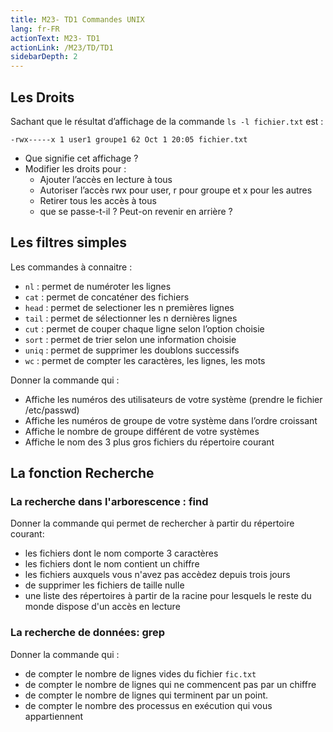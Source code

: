 ```yaml
---
title: M23- TD1 Commandes UNIX
lang: fr-FR
actionText: M23- TD1 
actionLink: /M23/TD/TD1
sidebarDepth: 2	
---
```



## Les Droits 

Sachant que le résultat d’affichage de la commande `ls -l fichier.txt` est :
 ```
 -rwx-----x 1 user1 groupe1 62 Oct 1 20:05 fichier.txt 
 ```

-	Que signifie cet affichage ? 
-	Modifier les droits pour : 
    -	Ajouter l’accès en lecture à tous
    -	Autoriser l’accès rwx pour user, r pour groupe et x pour les autres 
    -	Retirer tous les accès à tous 
    -	que se passe-t-il ? Peut-on revenir en arrière ? 


## Les filtres simples 

Les commandes à connaitre :
-	`nl` : permet de numéroter les lignes
-	`cat` : permet de concaténer des fichiers
-	`head` : permet de selectioner les n premières lignes
-	`tail` : permet de sélectionner les n dernières lignes
-	`cut` : permet de couper chaque ligne selon l’option choisie 
-	`sort` : permet de trier selon une information choisie
-	`uniq` : permet de supprimer les doublons successifs
-	`wc` : permet de compter les caractères, les lignes, les mots 

Donner la commande qui : 
-	Affiche les numéros des utilisateurs de votre système (prendre le fichier /etc/passwd) 
-	Affiche les numéros de groupe de votre système dans l’ordre croissant
-	Affiche le nombre de groupe différent de votre systèmes 
-	Affiche le nom des 3 plus gros fichiers du répertoire courant 


## La fonction Recherche 


### La recherche dans l'arborescence : find


Donner la commande qui permet de rechercher à partir du répertoire courant: 
-	les fichiers dont le nom comporte 3 caractères
-	les fichiers dont le nom contient un chiffre
-	les fichiers auxquels vous n'avez pas accèdez depuis trois jours 
-	de supprimer les fichiers de taille nulle 
-	une liste des répertoires à partir de la racine pour lesquels le reste du monde dispose d'un accès en lecture 

### La recherche de données: grep 

Donner la commande qui : 
-	de compter le nombre de lignes vides du fichier `fic.txt`
-	de compter le nombre de lignes qui ne commencent pas par un chiffre
-	de compter le nombre de lignes qui terminent par un point.
-	de compter le nombre des processus en exécution qui vous appartiennent 



